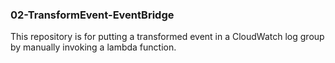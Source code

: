 ### 02-TransformEvent-EventBridge

This repository is for putting a transformed event in a CloudWatch log group by manually
invoking a lambda function.